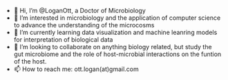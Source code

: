 - 👋 Hi, I’m @LoganOtt, a Doctor of Microbiology
- 👀 I’m interested in microbiology and the application of computer science to advance the understanding of the microcosms
- 🌱 I’m currently learning data visualization and machine leanring models for interpretation of biological data
- 💞️ I’m looking to collaborate on anything biology related, but study the gut microbiome and the role of host-microbial interactions on the funtion of the host.
- 📫 How to reach me: ott.logan(at)gmail.com

<!---
LoganOtt/LoganOtt is a ✨ special ✨ repository because its `README.md` (this file) appears on your GitHub profile.
You can click the Preview link to take a look at your changes.
--->
